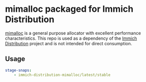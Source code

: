 # mimalloc packaged for Immich Distribution

[mimalloc](https://github.com/microsoft/mimalloc) is a general purpose allocator with excellent performance characteristics. This repo is used as a dependency of the [Immich Distribution](https://github.com/nsg/immich-distribution) project and is not intended for direct consumption.

## Usage

```yaml
stage-snaps:
    - immich-distribution-mimalloc/latest/stable
```
